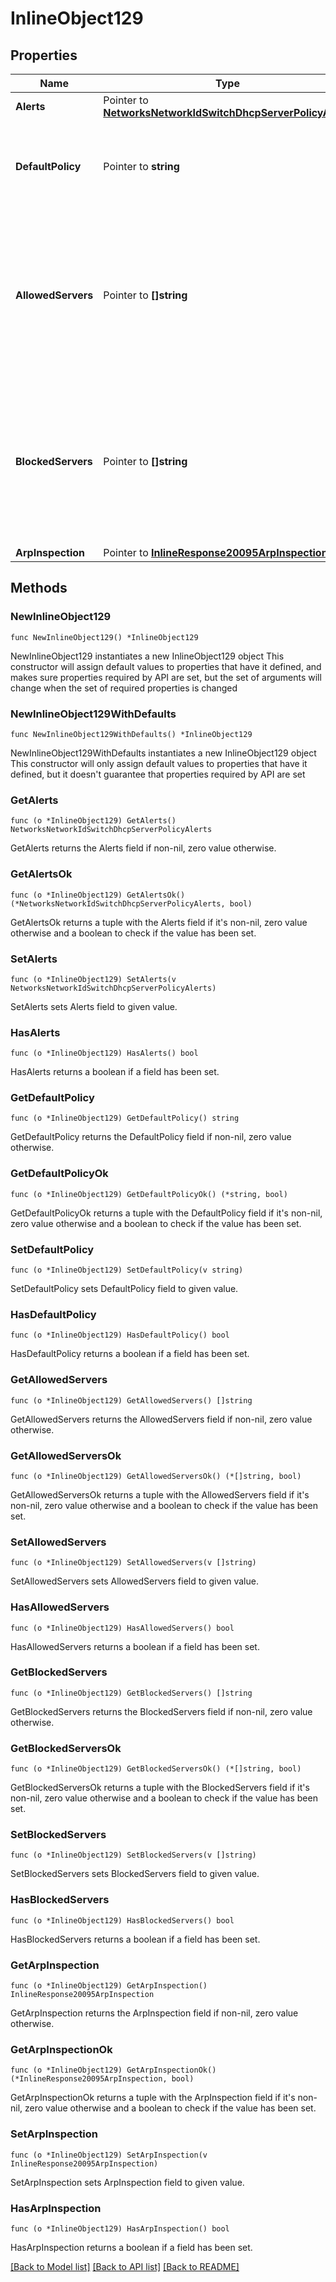 # InlineObject129

## Properties

Name | Type | Description | Notes
------------ | ------------- | ------------- | -------------
**Alerts** | Pointer to [**NetworksNetworkIdSwitchDhcpServerPolicyAlerts**](NetworksNetworkIdSwitchDhcpServerPolicyAlerts.md) |  | [optional] 
**DefaultPolicy** | Pointer to **string** | &#39;allow&#39; or &#39;block&#39; new DHCP servers. Default value is &#39;allow&#39;. | [optional] 
**AllowedServers** | Pointer to **[]string** | List the MAC addresses of DHCP servers to permit on the network when defaultPolicy is set to block. An empty array will clear the entries. | [optional] 
**BlockedServers** | Pointer to **[]string** | List the MAC addresses of DHCP servers to block on the network when defaultPolicy is set to allow. An empty array will clear the entries. | [optional] 
**ArpInspection** | Pointer to [**InlineResponse20095ArpInspection**](InlineResponse20095ArpInspection.md) |  | [optional] 

## Methods

### NewInlineObject129

`func NewInlineObject129() *InlineObject129`

NewInlineObject129 instantiates a new InlineObject129 object
This constructor will assign default values to properties that have it defined,
and makes sure properties required by API are set, but the set of arguments
will change when the set of required properties is changed

### NewInlineObject129WithDefaults

`func NewInlineObject129WithDefaults() *InlineObject129`

NewInlineObject129WithDefaults instantiates a new InlineObject129 object
This constructor will only assign default values to properties that have it defined,
but it doesn't guarantee that properties required by API are set

### GetAlerts

`func (o *InlineObject129) GetAlerts() NetworksNetworkIdSwitchDhcpServerPolicyAlerts`

GetAlerts returns the Alerts field if non-nil, zero value otherwise.

### GetAlertsOk

`func (o *InlineObject129) GetAlertsOk() (*NetworksNetworkIdSwitchDhcpServerPolicyAlerts, bool)`

GetAlertsOk returns a tuple with the Alerts field if it's non-nil, zero value otherwise
and a boolean to check if the value has been set.

### SetAlerts

`func (o *InlineObject129) SetAlerts(v NetworksNetworkIdSwitchDhcpServerPolicyAlerts)`

SetAlerts sets Alerts field to given value.

### HasAlerts

`func (o *InlineObject129) HasAlerts() bool`

HasAlerts returns a boolean if a field has been set.

### GetDefaultPolicy

`func (o *InlineObject129) GetDefaultPolicy() string`

GetDefaultPolicy returns the DefaultPolicy field if non-nil, zero value otherwise.

### GetDefaultPolicyOk

`func (o *InlineObject129) GetDefaultPolicyOk() (*string, bool)`

GetDefaultPolicyOk returns a tuple with the DefaultPolicy field if it's non-nil, zero value otherwise
and a boolean to check if the value has been set.

### SetDefaultPolicy

`func (o *InlineObject129) SetDefaultPolicy(v string)`

SetDefaultPolicy sets DefaultPolicy field to given value.

### HasDefaultPolicy

`func (o *InlineObject129) HasDefaultPolicy() bool`

HasDefaultPolicy returns a boolean if a field has been set.

### GetAllowedServers

`func (o *InlineObject129) GetAllowedServers() []string`

GetAllowedServers returns the AllowedServers field if non-nil, zero value otherwise.

### GetAllowedServersOk

`func (o *InlineObject129) GetAllowedServersOk() (*[]string, bool)`

GetAllowedServersOk returns a tuple with the AllowedServers field if it's non-nil, zero value otherwise
and a boolean to check if the value has been set.

### SetAllowedServers

`func (o *InlineObject129) SetAllowedServers(v []string)`

SetAllowedServers sets AllowedServers field to given value.

### HasAllowedServers

`func (o *InlineObject129) HasAllowedServers() bool`

HasAllowedServers returns a boolean if a field has been set.

### GetBlockedServers

`func (o *InlineObject129) GetBlockedServers() []string`

GetBlockedServers returns the BlockedServers field if non-nil, zero value otherwise.

### GetBlockedServersOk

`func (o *InlineObject129) GetBlockedServersOk() (*[]string, bool)`

GetBlockedServersOk returns a tuple with the BlockedServers field if it's non-nil, zero value otherwise
and a boolean to check if the value has been set.

### SetBlockedServers

`func (o *InlineObject129) SetBlockedServers(v []string)`

SetBlockedServers sets BlockedServers field to given value.

### HasBlockedServers

`func (o *InlineObject129) HasBlockedServers() bool`

HasBlockedServers returns a boolean if a field has been set.

### GetArpInspection

`func (o *InlineObject129) GetArpInspection() InlineResponse20095ArpInspection`

GetArpInspection returns the ArpInspection field if non-nil, zero value otherwise.

### GetArpInspectionOk

`func (o *InlineObject129) GetArpInspectionOk() (*InlineResponse20095ArpInspection, bool)`

GetArpInspectionOk returns a tuple with the ArpInspection field if it's non-nil, zero value otherwise
and a boolean to check if the value has been set.

### SetArpInspection

`func (o *InlineObject129) SetArpInspection(v InlineResponse20095ArpInspection)`

SetArpInspection sets ArpInspection field to given value.

### HasArpInspection

`func (o *InlineObject129) HasArpInspection() bool`

HasArpInspection returns a boolean if a field has been set.


[[Back to Model list]](../README.md#documentation-for-models) [[Back to API list]](../README.md#documentation-for-api-endpoints) [[Back to README]](../README.md)


